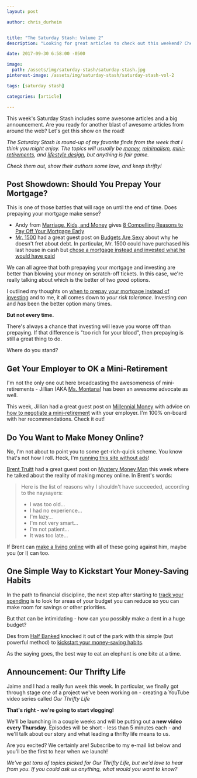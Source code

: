 ```yaml
---
layout: post

author: chris_durheim


title: "The Saturday Stash: Volume 2"
description: "Looking for great articles to check out this weekend? Check out my favorite finds from the week of Sepember 24 - Sepember 30, 2017."

date: 2017-09-30 6:58:00 -0500

image:
  path: /assets/img/saturday-stash/saturday-stash.jpg
pinterest-image: /assets/img/saturday-stash/saturday-stash-vol-2

tags: [saturday stash]

categories: [article]

---
```


This week's Saturday Stash includes some awesome articles and a big announcement. Are you ready for another blast of awesome articles from around the web? Let's get this show on the road!

_The Saturday Stash is round-up of my favorite finds from the week that I think you might enjoy. The topics will usually be [money](/archive/#money), [minimalism](/archive/#minimalism), [mini-retirements](/archive/#mini-retirement), and [lifestyle design](/archive/#dreams-&-values), but anything is fair game._

_Check them out, show their authors some love, and keep thrifty!_

## Post Showdown: Should You Prepay Your Mortgage?

This is one of those battles that will rage on until the end of time. Does prepaying your mortgage make sense?

- Andy from [Marriage, Kids, and Money](http://www.marriagekidsandmoney.com) gives [8 Compelling Reasons to Pay Off Your Mortgage Early](http://www.marriagekidsandmoney.com/8-compelling-reasons-to-pay-off-your-mortgage-early/)
- [Mr. 1500](http://www.1500days.com) had a great guest post on [Budgets Are Sexy](http://www.budgetsaresexy.com) about why he doesn't fret about debt. In particular, Mr. 1500 could have purchased his last house in cash but [chose a mortgage instead and invested what he would have paid](http://www.budgetsaresexy.com/why-i-dont-worry-about-debt/)

We can all agree that both prepaying your mortgage and investing are better than blowing your money on scratch-off tickets. In this case, we're really talking about which is the better of two _good_ options.

I outlined my thoughts on [when to prepay your mortgage instead of investing](https://www.keepthrifty.com/2016/06/05/prepay-vs-invest.html) and to me, it all comes down to _your risk tolerance_. Investing _can_ and _has_ been the better option many times.

__But not every time.__

There's always a chance that investing will leave you worse off than prepaying. If that difference is "too rich for your blood", then prepaying is still a great thing to do.

Where do you stand?

## Get Your Employer to OK a Mini-Retirement

I'm not the only one out here broadcasting the awesomeness of mini-retirements - Jillian (AKA [Ms. Montana](http://www.montanamoneyadventures.com)) has been an awesome advocate as well.

This week, Jillian had a great guest post on [Millennial Money](https://millennialmoney.com) with advice on [how to negotiate a mini-retirement](https://millennialmoney.com/negotiate-a-mini-retirement/) with your employer. I'm 100% on-board with her recommendations. Check it out!

## Do You Want to Make Money Online?

No, I'm not about to point you to some get-rich-quick scheme. You know that's not how I roll. Heck, I'm [running this site without ads](https://www.patreon.com/keepthrifty)!

[Brent Truitt](https://www.debtfiles.com) had a great guest post on [Mystery Money Man](http://www.mysterymoneyman.com) this week where he talked about the reality of making money online. In Brent's words:

> Here is the list of reasons why I shouldn't have succeeded, according to the naysayers:
> - I was too old...
> - I had no experience...
> - I'm lazy...
> - I'm not very smart...
> - I'm not patient...
> - It was too late...

If Brent can [make a living online](http://www.mysterymoneyman.com/out-of-my-mind-full-time-internet-marketer-shares-his-story/) with all of these going against him, maybe you (or I) can too.

## One Simple Way to Kickstart Your Money-Saving Habits

In the path to financial discipline, the next step after starting to [track your spending](https://thrifty.keepthrifty.com) is to look for areas of your budget you can reduce so you can make room for savings or other priorities.

But that can be intimidating - how can you possibly make a dent in a huge budget?

Des from [Half Banked](https://www.halfbanked.com) knocked it out of the park with this simple (but powerful method) to [kickstart your money-saving habits](https://www.halfbanked.com/one-simple-way-kickstart-money-saving-habits/).

As the saying goes, the best way to eat an elephant is one bite at a time.

## Announcement: Our Thrifty Life

Jaime and I had a really fun week this week. In particular, we finally got through stage one of a project we've been working on - creating a YouTube video series called _Our Thrifty Life_

__That's right - we're going to start vlogging!__

We'll be launching in a couple weeks and will be putting out __a new video every Thursday__. Episodes will be short - less than 5 minutes each - and we'll talk about our story and what leading a thrifty life means to us.

Are you excited? We certainly are! Subscribe to my e-mail list below and you'll be the first to hear when we launch!

_We've got tons of topics picked for Our Thrifty Life, but we'd love to hear from you. If you could ask us anything, what would you want to know?_
